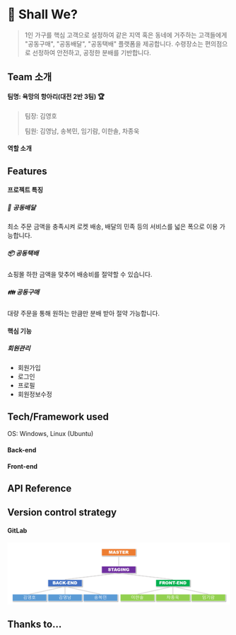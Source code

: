 # :couple: Shall We?

>   1인 가구를 핵심 고객으로 설정하여 같은 지역 혹은 동네에 거주하는 고객들에게 "공동구매", "공동배달", "공동택배" 플랫폼을 제공합니다. 수령장소는 편의점으로 선정하여 안전하고, 공정한 분배를 기반합니다.



## Team 소개

#### 팀명: 욕망의 항아리(대전 2반 3팀) :trophy:

> 팀장: 김영호
>
> 팀원: 김영남, 송복민, 임기람, 이한솔, 차종욱

#### 역할 소개



## Features

#### 프로젝트 특징

##### :horse_racing: 공동배달

최소 주문 금액을 충족시켜 로켓 배송, 배달의 민족 등의 서비스를 넓은 폭으로 이용 가능합니다.

##### :package: 공동택배

쇼핑몰 하한 금액을 맞추어 배송비를 절약할 수 있습니다.

##### :family: 공동구매

대량 주문을 통해 원하는 만큼만 분배 받아 절약 가능합니다.



#### 핵심 기능

##### 회원관리

- 회원가입
- 로그인
- 프로필
- 회원정보수정



## Tech/Framework used

OS: Windows, Linux (Ubuntu)

#### Back-end

> 

#### Front-end

> 



## API Reference



## Version control strategy

#### GitLab

![image-20200805011253539](README.assets/image-20200805011253539.png)



## Thanks to...

